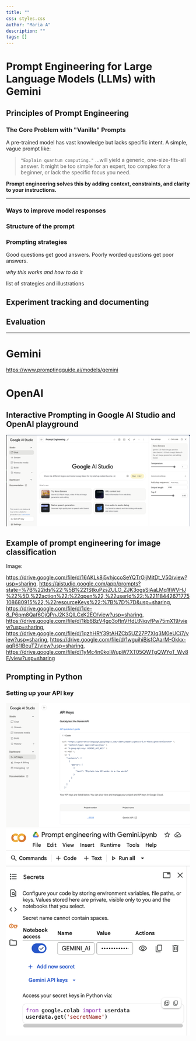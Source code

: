 ```yaml
---
title: ""
css: styles.css
author: "Maria A"
description: ""
tags: []
---
```


# Prompt Engineering for Large Language Models (LLMs) with Gemini

## Principles of Prompt Engineering

### The Core Problem with "Vanilla" Prompts

A pre-trained model has vast knowledge but lacks specific intent. A simple, vague prompt like:
> `"Explain quantum computing."`
...will yield a generic, one-size-fits-all answer. It might be too simple for an expert, too complex for a beginner, or lack the specific focus you need.

**Prompt engineering solves this by adding context, constraints, and clarity to your instructions.**

---


### Ways to improve model responses

### Structure of the prompt

### Prompting strategies

Good questions get good answers. Poorly worded questions get poor answers.

*why this works and how to do it*

list of strategies and illustrations


## Experiment tracking and documenting

## Evaluation

----------

# Gemini

https://www.promptingguide.ai/models/gemini


# OpenAI


## Interactive Prompting in Google AI Studio and OpenAI playground

<img src="../../shared_assets/visuals/images/google_ai.png" alt="Creating API in Google AI Studio" width="600"/>

## Example of prompt engineering for image classification

Image: 

https://drive.google.com/file/d/16AKLk8j5vhjccoSeYQTrOijMitDt_V50/view?usp=sharing, https://aistudio.google.com/app/prompts?state=%7B%22ids%22:%5B%221StkuPzsZULO_ZJK3ogsSiAaLMq1fWVHJ%22%5D,%22action%22:%22open%22,%22userId%22:%22118442671775108680915%22,%22resourceKeys%22:%7B%7D%7D&usp=sharing, https://drive.google.com/file/d/1de-8_P6pm8Qaf6OjQPnJ2K3QILCxK2EO/view?usp=sharing, https://drive.google.com/file/d/1kb6BzV4go3oftnVHdLtNiqvfPw75mX19/view?usp=sharing, https://drive.google.com/file/d/1qzhHRY39tAHZCb5UZ27P7XIq3M0eUCi7/view?usp=sharing, https://drive.google.com/file/d/1wguihiBjsfCAarM-Okkx-agR61IBeuTZ/view?usp=sharing, https://drive.google.com/file/d/1yMc4n0koIWupW7XT05QWTgQWYoT_Wy8F/view?usp=sharing


## Prompting in Python

### Setting up your API key

<img src="../../shared_assets/visuals/images/gemini_api1.png" alt="Creating API in Google AI Studio" width="600"/>


<img src="../../shared_assets/visuals/images/gemini_api2.png" alt="Creating API in Google AI Studio" width="600"/>

###